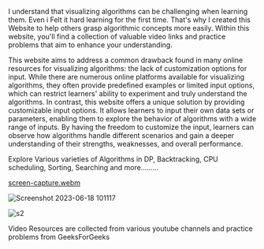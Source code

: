 I understand that visualizing algorithms can be challenging when learning them. Even i Felt it hard learning for the first time. That's why I created this Website to help others grasp algorithmic concepts more easily. Within this website, you'll find a collection of valuable video links and practice problems that aim to enhance your understanding.

This website aims to address a common drawback found in many online resources for visualizing algorithms: the lack of customization options for input. While there are numerous online platforms available for visualizing algorithms, they often provide predefined examples or limited input options, which can restrict learners' ability to experiment and truly understand the algorithms. In contrast, this website offers a unique solution by providing customizable input options. It allows learners to input their own data sets or parameters, enabling them to explore the behavior of algorithms with a wide range of inputs. By having the freedom to customize the input, learners can observe how algorithms handle different scenarios and gain a deeper understanding of their strengths, weaknesses, and overall performance.

Explore Various varieties of Algorithms in DP, Backtracking, CPU scheduling, Sorting, Searching and more.........


[screen-capture.webm](https://github.com/varmach9/algovizz/assets/68813737/154ed3e8-f881-46de-8bd8-f0473f65aef0)

![Screenshot 2023-06-18 101117](https://github.com/varmach9/algovizz/assets/68813737/1e764a0d-b2af-473f-aa27-678d7daebe82)

![s2](https://github.com/varmach9/algovizz/assets/68813737/cab65078-35af-478f-89d2-2a4747eb861c)

Video Resources are collected from various youtube channels and practice problems from GeeksForGeeks
